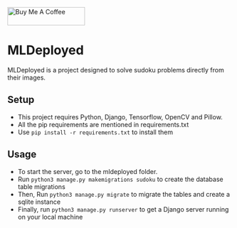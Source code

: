<a href="https://www.buymeacoffee.com/rudradesai200" target="_blank"><img src="https://cdn.buymeacoffee.com/buttons/default-orange.png" alt="Buy Me A Coffee" height="41" width="174"></a>

# MLDeployed
MLDeployed is a project designed to solve sudoku problems directly from their images.

## Setup
  - This project requires Python, Django, Tensorflow, OpenCV and Pillow.
  - All the pip requirements are mentioned in requirements.txt
  - Use `pip install -r requirements.txt` to install them

## Usage
  - To start the server, go to the mldeployed folder.
  - Run `python3 manage.py makemigrations sudoku` to create the database table migrations
  - Then, Run `python3 manage.py migrate` to migrate the tables and create a sqlite instance
  - Finally, run `python3 manage.py runserver` to get a Django server running on your local machine